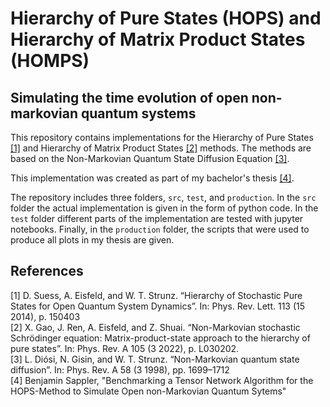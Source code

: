 # Hierarchy of Pure States (HOPS) and Hierarchy of Matrix Product States (HOMPS)
## Simulating the time evolution of open non-markovian quantum systems
This repository contains implementations for the Hierarchy of Pure States [[1]](#1) and Hierarchy of Matrix Product States [[2]](#2) methods.
The methods are based on the Non-Markovian Quantum State Diffusion Equation [[3]](#3). <br />

This implementation was created as part of my bachelor's thesis [[4]](#4). <br />

The repository includes three folders, `src`, `test`, and `production`. In the `src` folder the actual implementation is given in the
form of python code. In the `test` folder different parts of the implementation are tested with jupyter notebooks. Finally, in the `production`
folder, the scripts that were used to produce all plots in my thesis are given.

## References
<a id="1">[1]</a> 
D. Suess, A. Eisfeld, and W. T. Strunz. “Hierarchy of Stochastic Pure States for Open Quantum System Dynamics”. In: Phys. Rev. Lett. 113 (15 2014), p. 150403 <br />
<a id="2">[2]</a> 
X. Gao, J. Ren, A. Eisfeld, and Z. Shuai. “Non-Markovian stochastic Schrödinger equation: Matrix-product-state approach to the hierarchy of pure states”. In: Phys. Rev. A 105 (3 2022), p. L030202. <br />
<a id="3">[3]</a> 
L. Diósi, N. Gisin, and W. T. Strunz. “Non-Markovian quantum state diffusion”. In: Phys. Rev. A 58 (3 1998), pp. 1699–1712 <br />
<a id="4">[4]</a> 
Benjamin Sappler, "Benchmarking a Tensor Network Algorithm for the HOPS-Method to Simulate Open non-Markovian Quantum Sytems" <br />
